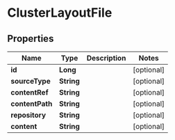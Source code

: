 

# ClusterLayoutFile

## Properties

Name | Type | Description | Notes
------------ | ------------- | ------------- | -------------
**id** | **Long** |  |  [optional]
**sourceType** | **String** |  |  [optional]
**contentRef** | **String** |  |  [optional]
**contentPath** | **String** |  |  [optional]
**repository** | **String** |  |  [optional]
**content** | **String** |  |  [optional]



